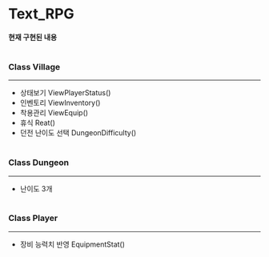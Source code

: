 # Text_RPG
 
**현재 구현된 내용**
<br/><br/>
### Class Village
___
- 상태보기 ViewPlayerStatus()
- 인벤토리 ViewInventory()
- 착용관리 ViewEquip()
- 휴식 Reat()
- 던전 난이도 선택 DungeonDifficulty()
<br/><br/>

### Class Dungeon
___
- 난이도 3개
<br/><br/>

### Class Player
___
- 장비 능력치 반영 EquipmentStat()
